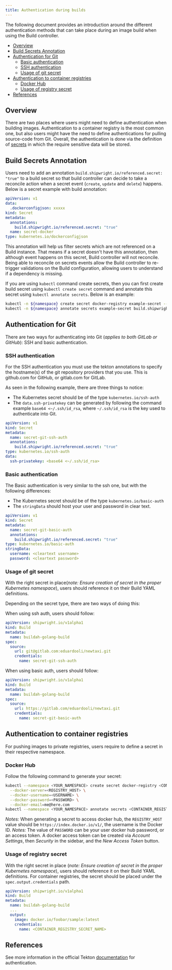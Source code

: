 ```yaml
---
title: Authentication during builds
---
```


The following document provides an introduction around the different authentication methods that can take place during an image build when using the Build controller.

- [Overview](#overview)
- [Build Secrets Annotation](#build-secrets-annotation)
- [Authentication for Git](#authentication-for-git)
  - [Basic authentication](#basic-authentication)
  - [SSH authentication](#ssh-authentication)
  - [Usage of git secret](#usage-of-git-secret)
- [Authentication to container registries](#authentication-to-container-registries)
  - [Docker Hub](#docker-hub)
  - [Usage of registry secret](#usage-of-registry-secret)
- [References](#references)

## Overview

There are two places where users might need to define authentication when building images. Authentication to a container registry is the most common one, but also users might have the need to define authentications for pulling source-code from Git. Overall, the authentication is done via the definition of [secrets](https://kubernetes.io/docs/concepts/configuration/secret/) in which the require sensitive data will be stored.

## Build Secrets Annotation

Users need to add an annotation `build.shipwright.io/referenced.secret: "true"` to a build secret so that build controller can decide to take a reconcile action when a secret event (`create`, `update` and `delete`) happens. Below is a secret example with build annotation:

```yaml
apiVersion: v1
data:
  .dockerconfigjson: xxxxx
kind: Secret
metadata:
  annotations:
    build.shipwright.io/referenced.secret: "true"
  name: secret-docker
type: kubernetes.io/dockerconfigjson
```

This annotation will help us filter secrets which are not referenced on a Build instance. That means if a secret doesn't have this annotation, then although event happens on this secret, Build controller will not reconcile. Being able to reconcile on secrets events allow the Build controller to re-trigger validations on the Build configuration, allowing users to understand if a dependency is missing.

If you are using `kubectl` command create secrets, then you can first create build secret using `kubectl create secret` command and annotate this secret using `kubectl annotate secrets`. Below is an example:

```sh
kubectl -n ${namespace} create secret docker-registry example-secret --docker-server=${docker-server} --docker-username="${username}" --docker-password="${password}" --docker-email=me@here.com
kubectl -n ${namespace} annotate secrets example-secret build.shipwright.io/referenced.secret='true'
```

## Authentication for Git

There are two ways for authenticating into Git (_applies to both GitLab or GitHub_): SSH and basic authentication.

### SSH authentication

For the SSH authentication you must use the tekton annotations to specify the hostname(s) of the git repository providers that you use. This is github.com for GitHub, or gitlab.com for GitLab.

As seen in the following example, there are three things to notice:

- The Kubernetes secret should be of the type `kubernetes.io/ssh-auth`
- The `data.ssh-privatekey` can be generated by following the command example `base64 <~/.ssh/id_rsa`, where `~/.ssh/id_rsa` is the key used to authenticate into Git.

```yaml
apiVersion: v1
kind: Secret
metadata:
  name: secret-git-ssh-auth
  annotations:
    build.shipwright.io/referenced.secret: "true"
type: kubernetes.io/ssh-auth
data:
  ssh-privatekey: <base64 <~/.ssh/id_rsa>
```

### Basic authentication

The Basic authentication is very similar to the ssh one, but with the following differences:

- The Kubernetes secret should be of the type `kubernetes.io/basic-auth`
- The `stringData` should host your user and password in clear text.

```yaml
apiVersion: v1
kind: Secret
metadata:
  name: secret-git-basic-auth
  annotations:
    build.shipwright.io/referenced.secret: "true"
type: kubernetes.io/basic-auth
stringData:
  username: <cleartext username>
  password: <cleartext password>
```

### Usage of git secret

With the right secret in place(_note: Ensure creation of secret in the proper Kubernetes namespace_), users should reference it on their Build YAML definitions.

Depending on the secret type, there are two ways of doing this:

When using ssh auth, users should follow:

```yaml
apiVersion: shipwright.io/v1alpha1
kind: Build
metadata:
  name: buildah-golang-build
spec:
  source:
    url: git@gitlab.com:eduardooli/newtaxi.git
    credentials:
      name: secret-git-ssh-auth
```

When using basic auth, users should follow:

```yaml
apiVersion: shipwright.io/v1alpha1
kind: Build
metadata:
  name: buildah-golang-build
spec:
  source:
    url: https://gitlab.com/eduardooli/newtaxi.git
    credentials:
      name: secret-git-basic-auth
```

## Authentication to container registries

For pushing images to private registries, users require to define a secret in their respective namespace.

### Docker Hub

Follow the following command to generate your secret:

```sh
kubectl --namespace <YOUR_NAMESPACE> create secret docker-registry <CONTAINER_REGISTRY_SECRET_NAME> \
  --docker-server=<REGISTRY_HOST> \
  --docker-username=<USERNAME> \
  --docker-password=<PASSWORD> \
  --docker-email=me@here.com
kubectl --namespace <YOUR_NAMESPACE> annotate secrets <CONTAINER_REGISTRY_SECRET_NAME> build.shipwright.io/referenced.secret='true'
```

_Notes:_ When generating a secret to access docker hub, the `REGISTRY_HOST` value should be `https://index.docker.io/v1/`, the username is the Docker ID.
_Notes:_ The value of `PASSWORD` can be your user docker hub password, or an access token. A docker access token can be created via _Account Settings_, then _Security_ in the sidebar, and the _New Access Token_ button.

### Usage of registry secret

With the right secret in place (_note: Ensure creation of secret in the proper Kubernetes namespace_), users should reference it on their Build YAML definitions.
For container registries, the secret should be placed under the `spec.output.credentials` path.

```yaml
apiVersion: shipwright.io/v1alpha1
kind: Build
metadata:
  name: buildah-golang-build
  ...
  output:
    image: docker.io/foobar/sample:latest
    credentials:
      name: <CONTAINER_REGISTRY_SECRET_NAME>
```

## References

See more information in the official Tekton [documentation](https://github.com/tektoncd/pipeline/blob/main/docs/auth.md#configuring-ssh-auth-authentication-for-git) for authentication.
